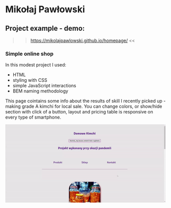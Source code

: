 # Mikołaj Pawłowski

## Project example - demo:

>> https://mikolajpawlowski.github.io/homepage/ <<

### Simple online shop

In this modest project I used:

- HTML
- styling with CSS
- simple JavaScript interactions 
- BEM naming methodology

This page cointains some info about the results of skill I recently picked up - making grade A kimchi for local sale. You can change colors, or show/hide section with click of a button, layout and pricing table is responsive on every type of smartphone.

![Sample gif](https://github.com/MikolajPawlowski/homepage/blob/main/images/sample.gif?raw=true)
